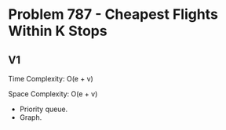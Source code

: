 # Problem 787 - Cheapest Flights Within K Stops

## V1

Time Complexity: O(e + v)

Space Complexity: O(e + v)

- Priority queue.
- Graph.
